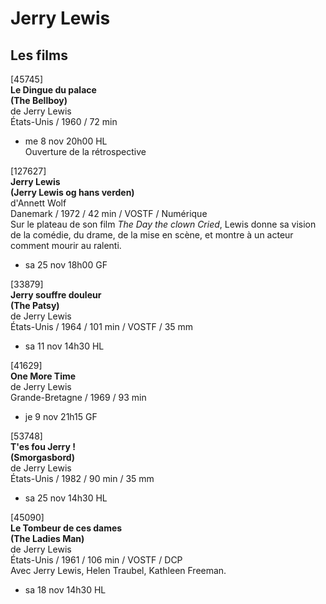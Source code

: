 # Jerry Lewis

## Les films

[45745]  
**Le Dingue du palace**  
**(The Bellboy)**  
de Jerry Lewis  
États-Unis / 1960 / 72 min

- me 8 nov 20h00 HL  
Ouverture de la rétrospective

[127627]  
**Jerry Lewis**  
**(Jerry Lewis og hans verden)**  
d'Annett Wolf  
Danemark / 1972 / 42 min / VOSTF / Numérique  
Sur le plateau de son film _The Day the clown Cried_, Lewis donne sa vision de la comédie, du drame, de la mise en scène, et montre à un acteur comment mourir au ralenti.

- sa 25 nov 18h00 GF

[33879]  
**Jerry souffre douleur**  
**(The Patsy)**  
de Jerry Lewis  
États-Unis / 1964 / 101 min / VOSTF / 35 mm

- sa 11 nov 14h30 HL

[41629]  
**One More Time**  
de Jerry Lewis  
Grande-Bretagne / 1969 / 93 min

- je 9 nov 21h15 GF

[53748]  
**T'es fou Jerry !**  
**(Smorgasbord)**  
de Jerry Lewis  
États-Unis / 1982 / 90 min / 35 mm

- sa 25 nov 14h30 HL

[45090]  
**Le Tombeur de ces dames**  
**(The Ladies Man)**  
de Jerry Lewis  
États-Unis / 1961 / 106 min / VOSTF / DCP  
Avec Jerry Lewis, Helen Traubel, Kathleen Freeman.

- sa 18 nov 14h30 HL

